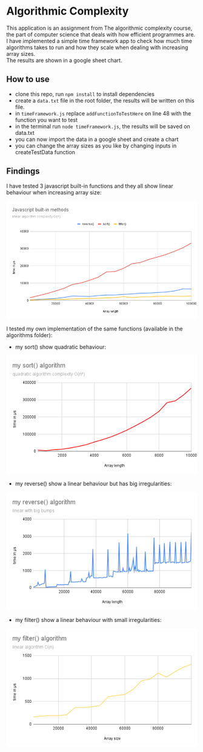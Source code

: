 # Algorithmic Complexity

This application is an assignment from The algorithmic complexity course, the part of computer science that deals with how efficient programmes are.   
I have implemented a simple time framework app to check how much time algorithms takes to run and how they scale when dealing with increasing array sizes.  
The results are shown in a google sheet chart.

## How to use
- clone this repo, run `npm install` to install dependencies  
- create a `data.txt` file in the root folder, the results will be written on this file.
- in `timeFramework.js` replace `addFunctionToTestHere` on line 48 with the function you want to test
- in the terminal run `node timeFramework.js`, the results will be saved on data.txt
- you can now import the data in a google sheet and create a chart
- you can change the array sizes as you like by changing inputs in createTestData function

## Findings
I have tested 3 javascript built-in functions and they all show linear behaviour when increasing array size:

![Javascript built-in functions](./charts/JSmethods.png?raw=true)

I tested my own implementation of the same functions (available in the algorithms folder):
- my sort() show quadratic behaviour:

![My sort function](./charts/mySort.png?raw=true)

- my reverse() show a linear behaviour but has big irregularities:

![My reverse function](./charts/myReverse.png?raw=true)

- my filter() show a linear behaviour with small irregularities:

![My filter function](./charts/myFilter.png?raw=true)
